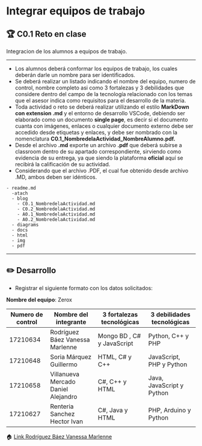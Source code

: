 # Integrar equipos de trabajo

## :trophy: C0.1 Reto en clase

Integracion de los alumnos a equipos de trabajo.
___

- Los alumnos deberá conformar los equipos de trabajo, los cuales deberán darle un nombre para ser identificados.
- Se deberá realizar un listado indicando el nombre del equipo, numero de control, nombre completo asi como 3 fortalezas y 3 debilidades que considere dentro del campo de la tecnología relacionado con los temas que el asesor indica como requisitos para el desarrollo de la materia.
- Toda actividad o reto se deberá realizar utilizando el estilo **MarkDown con extension .md** y el entorno de desarrollo VSCode, debiendo ser elaborado como un documento **single page**, es decir si el documento cuanta con imágenes, enlaces o cualquier documento externo debe ser accedido desde etiquetas y enlaces, y debe ser nombrado con la nomenclatura **C0.1_NombredelaActividad_NombreAlumno.pdf.**
- Desde el archivo **.md** exporte un archivo **.pdf** que deberá subirse a classroom dentro de su apartado correspondiente, sirviendo como evidencia de su entrega, ya que siendo la plataforma **oficial** aquí se recibirá la calificación de su actividad.
- Considerando que el archivo .PDF, el cual fue obtenido desde archivo .MD, ambos deben ser idénticos.
  
```
- readme.md
  -atach
  - blog
    - C0.1_NombredelaActividad.md
    - C0.2_NombredelaActividad.md
    - A0.1_NombredelaActividad.md
    - A0.2_NombredelaActividad.md
  - diagrams
  - docs
  - html
  - img
  - pdf    
```
___

## :pencil2:  Desarrollo

- Registrar el siguiente formato con los datos solicitados:

**Nombre del equipo**: Zerox

Numero de control | Nombre del integrante | 3 fortalezas tecnológicas | 3 debilidades tecnológicas
---------|----------|---------|---------|
17210634|Rodríguez Báez Vanessa Marlenne| Mongo BD , C# y JavaScript |Python, C++ y PHP|
17210648|Soria Márquez Guillermo |HTML, C# y C++|JavaScript, PHP y Python|
17210658|Villanueva Mercado Daniel Alejandro|C#, C++ y HTML|Java, JavaScript y Python|
17210627|Renteria Sanchez Hector Ivan |C#, Java y HTML |PHP, Arduino y Python|

:house: [Link Rodríguez Báez Vanessa Marlenne](https://github.com/vanessamRodriguez/Analisis-Avanzado-de-Software)